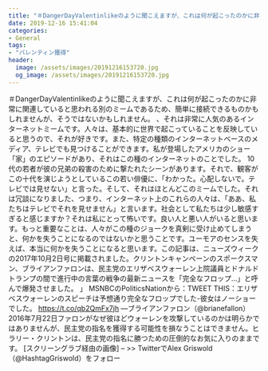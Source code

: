 ```yaml
---
title: "‪＃DangerDayValentin‬‬likeのように聞こえますが、これは何が起こったのかに非常に関連していると思われる別のミームであるため、簡単に接続できるものかもしれませんが、そうではないかもしれません。"
date: 2019-12-16 15:41:04
categories:
- General
tags:
- "バレンティン獲得"
header:
  image: /assets/images/20191216153720.jpg
  og_image: /assets/images/20191216153720.jpg
---
```


‪＃DangerDayValentin‬‬likeのように聞こえますが、これは何が起こったのかに非常に関連していると思われる別のミームであるため、簡単に接続できるものかもしれませんが、そうではないかもしれません。 ‬、それは非常に人気のあるインターネットミームです。人々は、基本的に世界で起こっていることを反映していると思うので、それが好きです。また、特定の種類のインターネットベースのメディア、テレビでも見つけることができます。私が登場したアメリカのショー「家」のエピソードがあり、それはこの種のインターネットのことでした。 10代の若者が彼の兄弟の殺害のために撃たれたシーンがあります。それで、観客がこの十代を演じようとしているこの若い俳優に、「わかった。心配しないで。テレビでは見せない」と言った。そして、それはほとんどこのミームでした。それは冗談になりました、つまり、インターネット上のこれらの人々は、「ああ、私たちはテレビでそれを見せません」と言います。社会として私たちは少し敏感すぎると感じますか？それは私にとって怖いです。良い人と悪い人がいると思います。もっと重要なことは、人々がこの種のジョークを真剣に受け止めてしまうと、何かを失うことになるのではないかと思うことです。ユーモアのセンスを失えば、本当に何かを失うことになると思います。この記事は、ニューズウィークの2017年10月2日号に掲載されました。クリントンキャンペーンのスポークスマン、ブライアンファロンは、民主党のエリザベスウォーレン上院議員とドナルドトランプの間で進行中の言葉の戦争の最新ニュースを「完全なフロップ...」と呼んで爆発させました。 」 MSNBCのPoliticsNationから：TWEET THIS：エリザベスウォーレンのスピーチは予想通り完全なフロップでした-彼女はノーショーでした。 https://t.co/qb2QmFx7jh —ブライアンファロン（@brianefallon）2016年7月22日ファロンがなぜ彼ほどウォーレンを攻撃しているのかは明らかではありませんが、民主党の指名を獲得する可能性を損なうことはできません。ヒラリー・クリントンは、民主党の指名に勝つための圧倒的なお気に入りのままです。 [スクリーングラブ経由の画像] – &gt;&gt; TwitterでAlex Griswold（@HashtagGriswold）をフォロー
